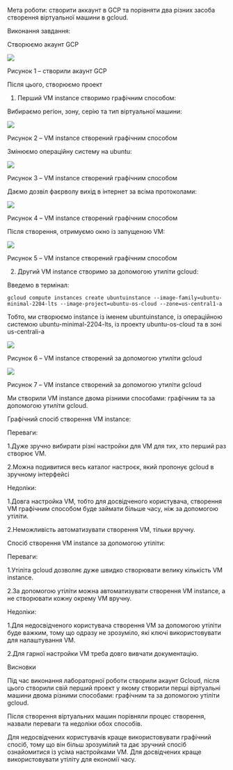 ﻿Мета роботи: створити аккаунт в GCP та порівняти два різних засоба створення віртуальної машини в gcloud.

Виконання завдання:

Створюємо акаунт GCP

![](screen1.png)

Рисунок 1 – створили акаунт GCP

Після цього, створюємо проект

1. Перший VM instance створимо графічним способом:

Вибираємо регіон, зону, серію та тип віртуальної машини:

![](screen2.png)

Рисунок 2 – VM instance створений графічним способом

Змінюємо операційну систему на ubuntu:

![](screen3.png)

Рисунок 3 – VM instance створений графічним способом

Даємо дозвіл фаєрволу вихід в інтернет за всіма протоколами:

![](screen4.png)

Рисунок 4 – VM instance створений графічним способом

Після створення, отримуємо окно із запущеною VM:

![](screen5.png)

Рисунок 5 – VM instance створений графічним способом

2. Другий VM instance створимо за допомогою утиліти gcloud:

Введемо в термінал:
```
gcloud compute instances create ubuntuinstance --image-family=ubuntu-minimal-2204-lts --image-project=ubuntu-os-cloud --zone=us-central1-a
```
Тобто, ми створюємо instance із іменем ubuntuinstance, із операційною системою ubuntu-minimal-2204-lts, із проекту ubuntu-os-cloud та в зоні us-centrali-a

![](screen6.png)

Рисунок 6 – VM instance створений за допомогою утиліти gcloud

![](screen7.png)

Рисунок 7 – VM instance створений за допомогою утиліти gcloud

Ми створили VM instance двома різними способами: графічним та за допомогою  утиліти gcloud.

Графічний спосіб створення VM instance:

Переваги: 

1.Дуже зручно вибирати різні настройки для VM для тих, хто перший раз створює VM.

2.Можна подивитися весь каталог настроєк, який пропонує gcloud в зручному інтерфейсі

Недоліки:

1.Довга настройка VM, тобто для досвідченого користувача, створення VM графічним способом буде займати більше часу, ніж за допомогою утіліти.

2.Неможливість автоматизувати створення VM, тільки вручну.

Спосіб створення VM instance за допомогою утіліти:

Переваги: 

1.Утіліта gcloud дозволяє дуже швидко створювати велику кількість VM instance.

2.За допомогою утіліти можна автоматизувати створення VM instance, а не створювати кожну окрему VM вручну.

Недоліки:

1.Для недосвідченого користувача створення VM за допомогою утіліти буде важким, тому що одразу не зрозуміло, які ключі використовувати для налаштування VM.

2.Для гарної настройки VM треба довго вивчати документацію.

Висновки

Під час виконання лабораторної роботи створили акаунт Gcloud, після цього створили свій перший проект у якому створили перші віртуальні машини двома різними способами: графічним та за допомогою утіліти gcloud.

Після створення віртуальних машин порівняли процес створення, назвали переваги та недоліки обох способів.

Для недосвідчених користувачів краще використовувати графічний спосіб, тому що він більш зрозумілий та дає зручний спосіб ознайомитися із усіма настройками VM. Для досвідчених краще використовувати утіліту для економії часу.
